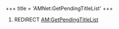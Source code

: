 +++
title = 'AMNet:GetPendingTitleList'
+++

1.  REDIRECT [AM:GetPendingTitleList](AM:GetPendingTitleList "wikilink")